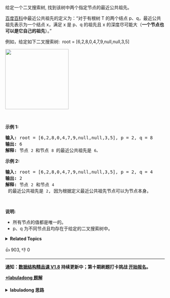 <p>给定一个二叉搜索树, 找到该树中两个指定节点的最近公共祖先。</p>

<p><a href="https://baike.baidu.com/item/%E6%9C%80%E8%BF%91%E5%85%AC%E5%85%B1%E7%A5%96%E5%85%88/8918834?fr=aladdin" target="_blank">百度百科</a>中最近公共祖先的定义为：&ldquo;对于有根树 T 的两个结点 p、q，最近公共祖先表示为一个结点 x，满足 x 是 p、q 的祖先且 x 的深度尽可能大（<strong>一个节点也可以是它自己的祖先</strong>）。&rdquo;</p>

<p>例如，给定如下二叉搜索树:&nbsp; root =&nbsp;[6,2,8,0,4,7,9,null,null,3,5]</p>

<p><img alt="" src="https://assets.leetcode-cn.com/aliyun-lc-upload/uploads/2018/12/14/binarysearchtree_improved.png" style="height: 190px; width: 200px;"></p>

<p>&nbsp;</p>

<p><strong>示例 1:</strong></p>

<pre><strong>输入:</strong> root = [6,2,8,0,4,7,9,null,null,3,5], p = 2, q = 8
<strong>输出:</strong> 6 
<strong>解释: </strong>节点 <code>2 </code>和节点 <code>8 </code>的最近公共祖先是 <code>6。</code>
</pre>

<p><strong>示例 2:</strong></p>

<pre><strong>输入:</strong> root = [6,2,8,0,4,7,9,null,null,3,5], p = 2, q = 4
<strong>输出:</strong> 2
<strong>解释: </strong>节点 <code>2</code> 和节点 <code>4</code> 的最近公共祖先是 <code>2</code>, 因为根据定义最近公共祖先节点可以为节点本身。</pre>

<p>&nbsp;</p>

<p><strong>说明:</strong></p>

<ul>
	<li>所有节点的值都是唯一的。</li>
	<li>p、q 为不同节点且均存在于给定的二叉搜索树中。</li>
</ul>
<details><summary><strong>Related Topics</strong></summary>树 | 深度优先搜索 | 二叉搜索树 | 二叉树</details><br>

<div>👍 903, 👎 0</div>

<div id="labuladong"><hr>

**通知：[数据结构精品课 V1.8](https://aep.h5.xeknow.com/s/1XJHEO) 持续更新中；第十期刷题打卡挑战 [开始报名](https://mp.weixin.qq.com/s/eUG2OOzY3k_ZTz-CFvtv5Q)。**



<p><strong><a href="https://labuladong.github.io/article?qno=235" target="_blank">⭐️labuladong 题解</a></strong></p>
<details><summary><strong>labuladong 思路</strong></summary>

## 基本思路

比较经典的是 [236. 二叉树的最近公共祖先](/problems/lowest-common-ancestor-of-a-binary-tree)，我在 [这篇文章](https://appktavsiei5995.pc.xiaoe-tech.com/detail/i_62987959e4b01a4852072fa5/1) 讲了那道题的解法。

如果在 BST 中寻找最近公共祖先，反而容易很多，主要利用 BST 左小右大（左子树所有节点都比当前节点小，右子树所有节点都比当前节点大）的特点即可。

1、如果 `p` 和 `q` 都比当前节点小，那么显然 `p` 和 `q` 都在左子树，那么 LCA 在左子树。

2、如果 `p` 和 `q` 都比当前节点大，那么显然 `p` 和 `q` 都在右子树，那么 LCA 在右子树。

3、一旦发现 `p` 和 `q` 在当前节点的两侧，说明当前节点就是 LCA。

**详细题解：[Git原理之最近公共祖先](https://appktavsiei5995.pc.xiaoe-tech.com/detail/i_62987959e4b01a4852072fa5/1)**

**标签：[二叉树](https://mp.weixin.qq.com/mp/appmsgalbum?__biz=MzAxODQxMDM0Mw==&action=getalbum&album_id=2121994699837177859)**

## 解法代码

```java
class Solution {
    public TreeNode lowestCommonAncestor(TreeNode root, TreeNode p, TreeNode q) {
        if (root == null) return null;
        if (p.val > q.val) {
            // 保证 p.val <= q.val，便于后续情况讨论
            return lowestCommonAncestor(root, q, p);
        }
        if (root.val >= p.val && root.val <= q.val) {
            // p <= root <= q
            // 即 p 和 q 分别在 root 的左右子树，那么 root 就是 LCA
            return root;
        }
        if (root.val > q.val) {
            // p 和 q 都在 root 的左子树，那么 LCA 在左子树
            return lowestCommonAncestor(root.left, p, q);
        } else {
            // p 和 q 都在 root 的右子树，那么 LCA 在右子树
            return lowestCommonAncestor(root.right, p, q);
        }
    }
}
```

**类似题目**：
  - [1644. 二叉树的最近公共祖先 II 🟠](/problems/lowest-common-ancestor-of-a-binary-tree-ii)
  - [1650. 二叉树的最近公共祖先 III 🟠](/problems/lowest-common-ancestor-of-a-binary-tree-iii)
  - [1676. 二叉树的最近公共祖先 IV 🟠](/problems/lowest-common-ancestor-of-a-binary-tree-iv)
  - [236. 二叉树的最近公共祖先 🟠](/problems/lowest-common-ancestor-of-a-binary-tree)
  - [剑指 Offer 68 - I. 二叉搜索树的最近公共祖先 🟢](/problems/er-cha-sou-suo-shu-de-zui-jin-gong-gong-zu-xian-lcof)
  - [剑指 Offer 68 - II. 二叉树的最近公共祖先 🟢](/problems/er-cha-shu-de-zui-jin-gong-gong-zu-xian-lcof)

</details>
</div>



